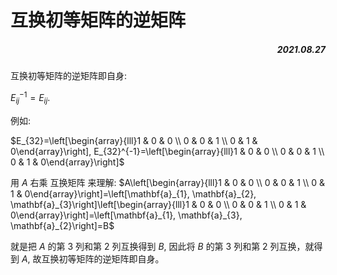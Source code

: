 # 互换初等矩阵的逆矩阵
##### <p align="right">2021.08.27</p>

互换初等矩阵的逆矩阵即自身: 

$E_{i j}^{-1}=E_{i j}$. 

例如:

$E_{32}=\left[\begin{array}{lll}1 & 0 & 0 \\ 0 & 0 & 1 \\ 0 & 1 & 0\end{array}\right], E_{32}^{-1}=\left[\begin{array}{lll}1 & 0 & 0 \\ 0 & 0 & 1 \\ 0 & 1 & 0\end{array}\right]$

用 $A$ 右乘 互换矩阵 来理解:
$A\left[\begin{array}{lll}1 & 0 & 0 \\ 0 & 0 & 1 \\ 0 & 1 & 0\end{array}\right]=\left[\mathbf{a}_{1}, \mathbf{a}_{2}, \mathbf{a}_{3}\right]\left[\begin{array}{lll}1 & 0 & 0 \\ 0 & 0 & 1 \\ 0 & 1 & 0\end{array}\right]=\left[\mathbf{a}_{1}, \mathbf{a}_{3}, \mathbf{a}_{2}\right]=B$

就是把 $A$ 的第 3 列和第 2 列互换得到 $B$, 因此将 $B$ 的第 3 列和第 2 列互换，就得到 $A$, 故互换初等矩阵的逆矩阵即自身。